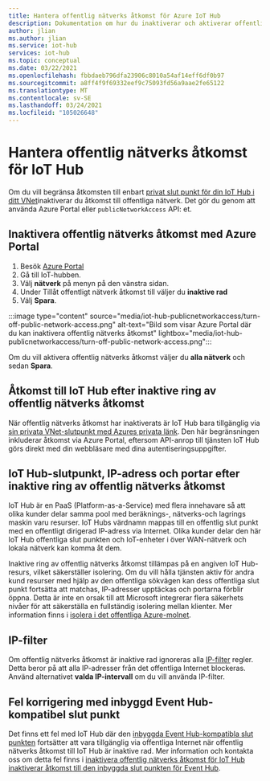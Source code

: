 ```yaml
---
title: Hantera offentlig nätverks åtkomst för Azure IoT Hub
description: Dokumentation om hur du inaktiverar och aktiverar offentlig nätverks åtkomst för IoT Hub
author: jlian
ms.author: jlian
ms.service: iot-hub
services: iot-hub
ms.topic: conceptual
ms.date: 03/22/2021
ms.openlocfilehash: fbbdaeb796dfa23906c8010a54af14eff6df0b97
ms.sourcegitcommit: a8ff4f9f69332eef9c75093fd56a9aae2fe65122
ms.translationtype: MT
ms.contentlocale: sv-SE
ms.lasthandoff: 03/24/2021
ms.locfileid: "105026648"
---
```

# <a name="managing-public-network-access-for-your-iot-hub"></a>Hantera offentlig nätverks åtkomst för IoT Hub

Om du vill begränsa åtkomsten till enbart [privat slut punkt för din IoT Hub i ditt VNet](virtual-network-support.md)inaktiverar du åtkomst till offentliga nätverk. Det gör du genom att använda Azure Portal eller `publicNetworkAccess` API: et. 

## <a name="turn-off-public-network-access-using-azure-portal"></a>Inaktivera offentlig nätverks åtkomst med Azure Portal

1. Besök [Azure Portal](https://portal.azure.com)
2. Gå till IoT-hubben.
3. Välj **nätverk** på menyn på den vänstra sidan.
4. Under Tillåt offentligt nätverk åtkomst till väljer du **inaktive rad**
5. Välj **Spara**.

:::image type="content" source="media/iot-hub-publicnetworkaccess/turn-off-public-network-access.png" alt-text="Bild som visar Azure Portal där du kan inaktivera offentlig nätverks åtkomst" lightbox="media/iot-hub-publicnetworkaccess/turn-off-public-network-access.png":::

Om du vill aktivera offentlig nätverks åtkomst väljer du **alla nätverk** och sedan **Spara**.

## <a name="accessing-the-iot-hub-after-disabling-public-network-access"></a>Åtkomst till IoT Hub efter inaktive ring av offentlig nätverks åtkomst

När offentlig nätverks åtkomst har inaktiverats är IoT Hub bara tillgänglig via [sin privata VNet-slutpunkt med Azures privata länk](virtual-network-support.md). Den här begränsningen inkluderar åtkomst via Azure Portal, eftersom API-anrop till tjänsten IoT Hub görs direkt med din webbläsare med dina autentiseringsuppgifter.

## <a name="iot-hub-endpoint-ip-address-and-ports-after-disabling-public-network-access"></a>IoT Hub-slutpunkt, IP-adress och portar efter inaktive ring av offentlig nätverks åtkomst

IoT Hub är en PaaS (Platform-as-a-Service) med flera innehavare så att olika kunder delar samma pool med beräknings-, nätverks-och lagrings maskin varu resurser. IoT Hubs värdnamn mappas till en offentlig slut punkt med en offentligt dirigerad IP-adress via Internet. Olika kunder delar den här IoT Hub offentliga slut punkten och IoT-enheter i över WAN-nätverk och lokala nätverk kan komma åt dem. 

Inaktive ring av offentlig nätverks åtkomst tillämpas på en angiven IoT Hub-resurs, vilket säkerställer isolering. Om du vill hålla tjänsten aktiv för andra kund resurser med hjälp av den offentliga sökvägen kan dess offentliga slut punkt fortsätta att matchas, IP-adresser upptäckas och portarna förblir öppna. Detta är inte en orsak till att Microsoft integrerar flera säkerhets nivåer för att säkerställa en fullständig isolering mellan klienter. Mer information finns i [isolera i det offentliga Azure-molnet](../security/fundamentals/isolation-choices.md#tenant-level-isolation).

## <a name="ip-filter"></a>IP-filter 

Om offentlig nätverks åtkomst är inaktive rad ignoreras alla [IP-filter](iot-hub-ip-filtering.md) regler. Detta beror på att alla IP-adresser från det offentliga Internet blockeras. Använd alternativet **valda IP-intervall** om du vill använda IP-filter.

## <a name="bug-fix-with-built-in-event-hub-compatible-endpoint"></a>Fel korrigering med inbyggd Event Hub-kompatibel slut punkt

Det finns ett fel med IoT Hub där den [inbyggda Event Hub-kompatibla slut punkten](iot-hub-devguide-messages-read-builtin.md) fortsätter att vara tillgänglig via offentliga Internet när offentlig nätverks åtkomst till IoT Hub är inaktive rad. Mer information och kontakta oss om detta fel finns i [inaktivera offentlig nätverks åtkomst för IoT Hub inaktiverar åtkomst till den inbyggda slut punkten för Event Hub](https://azure.microsoft.com/updates/iot-hub-public-network-access-bug-fix).
